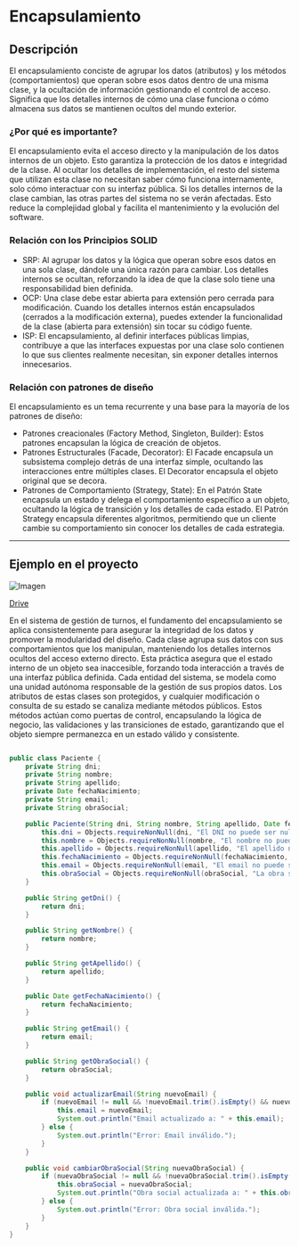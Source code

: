 # Encapsulamiento

## Descripción
El encapsulamiento conciste de agrupar los datos (atributos) y los métodos (comportamientos) que operan sobre esos datos dentro de una misma clase, y la ocultación de información gestionando el control de acceso.
Significa que los detalles internos de cómo una clase funciona o cómo almacena sus datos se mantienen ocultos del mundo exterior.

### ¿Por qué es importante?
El encapsulamiento evita el acceso directo y la manipulación de los datos internos de un objeto. Esto garantiza la protección de los datos e integridad de la clase. Al ocultar los detalles de implementación, el resto del sistema que utilizan esta clase no necesitan saber cómo funciona internamente, solo cómo interactuar con su interfaz pública. Si los detalles internos de la clase cambian, las otras partes del sistema no se verán afectadas. Esto reduce la complejidad global y facilita el mantenimiento y la evolución del software.

### Relación con los Principios SOLID
- SRP: Al agrupar los datos y la lógica que operan sobre esos datos en una sola clase, dándole una única razón para cambiar. Los detalles internos se ocultan, reforzando la idea de que la clase solo tiene una responsabilidad bien definida.
- OCP: Una clase debe estar abierta para extensión pero cerrada para modificación. Cuando los detalles internos están encapsulados (cerrados a la modificación externa), puedes extender la funcionalidad de la clase (abierta para extensión) sin tocar su código fuente.
- ISP: El encapsulamiento, al definir interfaces públicas limpias, contribuye a que las interfaces expuestas por una clase solo contienen lo que sus clientes realmente necesitan, sin exponer detalles internos innecesarios.

 ### Relación con patrones de diseño
 El encapsulamiento es un tema recurrente y una base para la mayoría de los patrones de diseño:
- Patrones creacionales (Factory Method, Singleton, Builder): Estos patrones encapsulan la lógica de creación de objetos.
- Patrones Estructurales (Facade, Decorator): El Facade encapsula un subsistema complejo detrás de una interfaz simple, ocultando las interacciones entre múltiples clases. El Decorator encapsula el objeto original que se decora.
- Patrones de Comportamiento (Strategy, State): En el Patrón State encapsula un estado y delega el comportamiento específico a un objeto, ocultando la lógica de transición y los detalles de cada estado. El Patrón Strategy encapsula diferentes algoritmos, permitiendo que un cliente cambie su comportamiento sin conocer los detalles de cada estrategia.

 ---

## Ejemplo en el proyecto

![Imagen](https://drive.google.com/uc?export=view&id=1Uo7BZJ2SxzHQbfhrLXx76ZvDNwXrzNv1)

[Drive](https://drive.google.com/file/d/1Uo7BZJ2SxzHQbfhrLXx76ZvDNwXrzNv1/view?usp=sharing)


En el sistema de gestión de turnos, el fundamento del encapsulamiento se aplica consistentemente para asegurar la integridad de los datos y promover la modularidad del diseño. Cada clase agrupa sus datos con sus comportamientos que los manipulan, manteniendo los detalles internos ocultos del acceso externo directo. Esta práctica asegura que el estado interno de un objeto sea inaccesible, forzando toda interacción a través de una interfaz pública definida.
Cada entidad del sistema, se modela como una unidad autónoma responsable de la gestión de sus propios datos. Los atributos de estas clases son protegidos, y cualquier modificación o consulta de su estado se canaliza mediante métodos públicos. Estos métodos actúan como puertas de control, encapsulando la lógica de negocio, las validaciones y las transiciones de estado, garantizando que el objeto siempre permanezca en un estado válido y consistente.


```java

public class Paciente {
    private String dni;
    private String nombre;
    private String apellido;
    private Date fechaNacimiento;
    private String email;
    private String obraSocial; 

    public Paciente(String dni, String nombre, String apellido, Date fechaNacimiento, String email, String obraSocial) {
        this.dni = Objects.requireNonNull(dni, "El DNI no puede ser nulo.");
        this.nombre = Objects.requireNonNull(nombre, "El nombre no puede ser nulo.");
        this.apellido = Objects.requireNonNull(apellido, "El apellido no puede ser nulo.");
        this.fechaNacimiento = Objects.requireNonNull(fechaNacimiento, "La fecha de nacimiento no puede ser nula.");
        this.email = Objects.requireNonNull(email, "El email no puede ser nulo.");
        this.obraSocial = Objects.requireNonNull(obraSocial, "La obra social no puede ser nula.");
    }

    public String getDni() {
        return dni;
    }

    public String getNombre() {
        return nombre;
    }

    public String getApellido() {
        return apellido;
    }

    public Date getFechaNacimiento() {
        return fechaNacimiento;
    }

    public String getEmail() {
        return email;
    }

    public String getObraSocial() {
        return obraSocial;
    }

    public void actualizarEmail(String nuevoEmail) {
        if (nuevoEmail != null && !nuevoEmail.trim().isEmpty() && nuevoEmail.contains("@")) {
            this.email = nuevoEmail;
            System.out.println("Email actualizado a: " + this.email);
        } else {
            System.out.println("Error: Email inválido.");
        }
    }

    public void cambiarObraSocial(String nuevaObraSocial) {
        if (nuevaObraSocial != null && !nuevaObraSocial.trim().isEmpty()) {
            this.obraSocial = nuevaObraSocial;
            System.out.println("Obra social actualizada a: " + this.obraSocial);
        } else {
            System.out.println("Error: Obra social inválida.");
        }
    }
}
